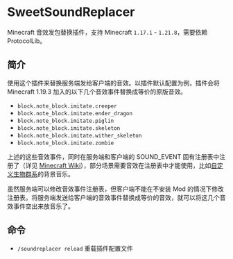 # SweetSoundReplacer

Minecraft 音效发包替换插件，支持 Minecraft `1.17.1` - `1.21.8`，需要依赖 ProtocolLib。

## 简介

使用这个插件来替换服务端发给客户端的音效。以插件默认配置为例，插件会将 Minecraft 1.19.3 加入的以下几个音效事件替换成等价的原版音效。
+ `block.note_block.imitate.creeper`
+ `block.note_block.imitate.ender_dragon`
+ `block.note_block.imitate.piglin`
+ `block.note_block.imitate.skeleton`
+ `block.note_block.imitate.wither_skeleton`
+ `block.note_block.imitate.zombie`

上述的这些音效事件，同时在服务端和客户端的 SOUND_EVENT 固有注册表中注册了（详见 [Minecraft Wiki](https://zh.minecraft.wiki/w/Java%E7%89%88%E5%A3%B0%E9%9F%B3%E4%BA%8B%E4%BB%B6)），部分场景需要音效在注册表中才能使用，比如[自定义生物群系](https://zh.minecraft.wiki/w/%E7%94%9F%E7%89%A9%E7%BE%A4%E7%B3%BB%E6%95%B0%E6%8D%AE%E6%A0%BC%E5%BC%8F)的背景音乐。

虽然服务端可以修改音效事件注册表，但客户端不能在不安装 Mod 的情况下修改注册表。将服务端发送给客户端的音效事件替换成等价的音效，就可以将这几个音效事件空出来放音乐了。

## 命令

+ `/soundreplacer reload` 重载插件配置文件
